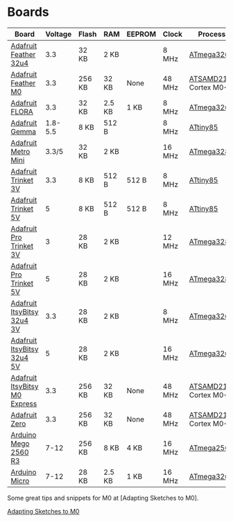 # Boards

| Board                           | Voltage | Flash  | RAM    | EEPROM | Clock  | Processor                |
| ------------------------------- | ------- | ------ | ------ | ------ | ------ | ------------------------ |
| [Adafruit Feather 32u4]         | 3.3     |  32 KB |   2 KB |        |  8 MHz | [ATmega32u4]             |
| [Adafruit Feather M0]           | 3.3     | 256 KB |  32 KB |   None | 48 MHz | [ATSAMD21G18] Cortex M0+ |
| [Adafruit FLORA]                | 3.3     |  32 KB | 2.5 KB |   1 KB |  8 MHz | [ATmega32u4]             |
| [Adafruit Gemma]                | 1.8-5.5 |   8 KB | 512  B |        |  8 MHz | [ATtiny85]               |
| [Adafruit Metro Mini]           | 3.3/5   |  32 KB |   2 KB |        | 16 MHz | [ATmega328]              |
| [Adafruit Trinket 3V]           | 3.3     |   8 KB | 512  B | 512  B |  8 MHz | [ATtiny85]               |
| [Adafruit Trinket 5V]           |   5     |   8 KB | 512  B | 512  B |  8 MHz | [ATtiny85]               |
| [Adafruit Pro Trinket 3V]       |   3     |  28 KB |   2 KB |        | 12 MHz | [ATmega328P]             |
| [Adafruit Pro Trinket 5V]       |   5     |  28 KB |   2 KB |        | 16 MHz | [ATmega328P]             |
| [Adafruit ItsyBitsy 32u4 3V]    | 3.3     |  28 KB |   2 KB |        |  8 MHz | [ATmega32u4]             |
| [Adafruit ItsyBitsy 32u4 5V]    |   5     |  28 KB |   2 KB |        | 16 MHz | [ATmega32u4]             |
| [Adafruit ItsyBitsy M0 Express] | 3.3     | 256 KB |  32 KB |   None | 48 MHz | [ATSAMD21G18] Cortex M0+ |
| [Adafruit Zero]                 | 3.3     | 256 KB |  32 KB |   None | 48 MHz | [ATSAMD21G18] Cortex M0+ |
| [Arduino Mego 2560 R3]          |   7-12  | 256 KB |   8 KB |   4 KB | 16 MHz | [ATmega2560]             |
| [Arduino Micro]                 |   7-12  |  28 KB | 2.5 KB |   1 KB | 16 MHz | [ATmega32u4]             |

Some great tips and snippets for M0 at [Adapting Sketches to M0].

[Adapting Sketches to M0](https://learn.adafruit.com/adafruit-feather-m0-basic-proto/adapting-sketches-to-m0)

[Adafruit Feather 32u4]: https://learn.adafruit.com/adafruit-feather-32u4-basic-proto/overview
[Adafruit Feather M0]: https://learn.adafruit.com/adafruit-feather-m0-basic-proto/overview
[Adafruit FLORA]: https://learn.adafruit.com/getting-started-with-flora/overview
[Adafruit Gemma]: https://learn.adafruit.com/introducing-gemma/introduction
[Adafruit Metro Mini]: https://learn.adafruit.com/adafruit-metro-mini/overview
[Adafruit Trinket 3V]: https://learn.adafruit.com/introducing-trinket/introduction
[Adafruit Trinket 5V]: https://learn.adafruit.com/introducing-trinket/introduction
[Adafruit Pro Trinket 3V]: https://www.adafruit.com/product/2010
[Adafruit Pro Trinket 5V]: https://www.adafruit.com/product/2000
[Adafruit ItsyBitsy 32u4 3V]: https://www.adafruit.com/product/3675
[Adafruit ItsyBitsy 32u4 5V]: https://www.adafruit.com/product/3677
[Adafruit ItsyBitsy M0 Express]: https://www.adafruit.com/product/3727
[Adafruit Zero]: https://www.adafruit.com/product/2843

[Arduino Mego 2560 R3]: https://store.arduino.cc/usa/arduino-mega-2560-rev3
[Arduino Micro]: https://store.arduino.cc/usa/arduino-micro

[ATmega2560]:  https://www.microchip.com/wwwproducts/en/ATmega2560
[ATmega328]:   https://www.microchip.com/wwwproducts/en/ATmega328
[ATmega328P]:  https://www.microchip.com/wwwproducts/en/ATmega328P
[ATmega32u4]:  https://www.microchip.com/wwwproducts/en/ATmega32u4
[ATSAMD21G18]: https://www.microchip.com/wwwproducts/en/ATSAMD21G18
[ATtiny85]:    https://www.microchip.com/wwwproducts/en/ATtiny85


